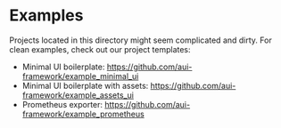 # Examples

Projects located in this directory might seem complicated and dirty. For clean examples, check out our project
templates:

- Minimal UI boilerplate: https://github.com/aui-framework/example_minimal_ui
- Minimal UI boilerplate with assets: https://github.com/aui-framework/example_assets_ui
- Prometheus exporter: https://github.com/aui-framework/example_prometheus
